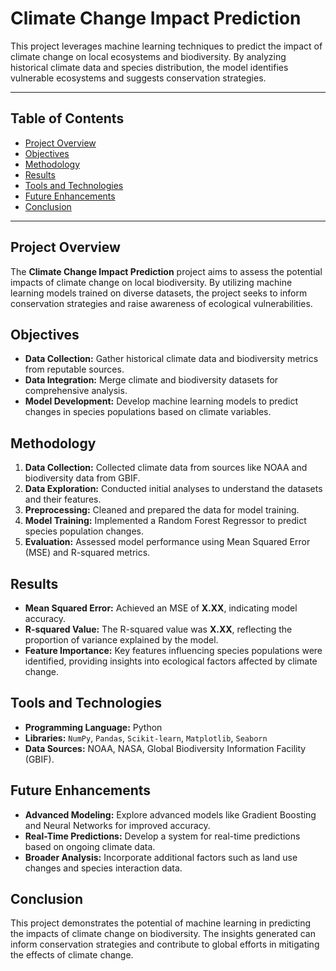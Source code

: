 # Climate Change Impact Prediction

This project leverages machine learning techniques to predict the impact of climate change on local ecosystems and biodiversity. By analyzing historical climate data and species distribution, the model identifies vulnerable ecosystems and suggests conservation strategies.

---

## Table of Contents
- [Project Overview](#project-overview)
- [Objectives](#objectives)
- [Methodology](#methodology)
- [Results](#results)
- [Tools and Technologies](#tools-and-technologies)
- [Future Enhancements](#future-enhancements)
- [Conclusion](#conclusion)

---

## Project Overview
The **Climate Change Impact Prediction** project aims to assess the potential impacts of climate change on local biodiversity. By utilizing machine learning models trained on diverse datasets, the project seeks to inform conservation strategies and raise awareness of ecological vulnerabilities.

## Objectives
- **Data Collection:** Gather historical climate data and biodiversity metrics from reputable sources.
- **Data Integration:** Merge climate and biodiversity datasets for comprehensive analysis.
- **Model Development:** Develop machine learning models to predict changes in species populations based on climate variables.

## Methodology
1. **Data Collection:** Collected climate data from sources like NOAA and biodiversity data from GBIF.
2. **Data Exploration:** Conducted initial analyses to understand the datasets and their features.
3. **Preprocessing:** Cleaned and prepared the data for model training.
4. **Model Training:** Implemented a Random Forest Regressor to predict species population changes.
5. **Evaluation:** Assessed model performance using Mean Squared Error (MSE) and R-squared metrics.

## Results
- **Mean Squared Error:** Achieved an MSE of **X.XX**, indicating model accuracy.
- **R-squared Value:** The R-squared value was **X.XX**, reflecting the proportion of variance explained by the model.
- **Feature Importance:** Key features influencing species populations were identified, providing insights into ecological factors affected by climate change.

## Tools and Technologies
- **Programming Language:** Python
- **Libraries:** `NumPy`, `Pandas`, `Scikit-learn`, `Matplotlib`, `Seaborn`
- **Data Sources:** NOAA, NASA, Global Biodiversity Information Facility (GBIF).

## Future Enhancements
- **Advanced Modeling:** Explore advanced models like Gradient Boosting and Neural Networks for improved accuracy.
- **Real-Time Predictions:** Develop a system for real-time predictions based on ongoing climate data.
- **Broader Analysis:** Incorporate additional factors such as land use changes and species interaction data.

## Conclusion
This project demonstrates the potential of machine learning in predicting the impacts of climate change on biodiversity. The insights generated can inform conservation strategies and contribute to global efforts in mitigating the effects of climate change.
